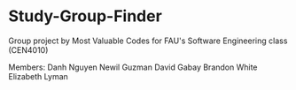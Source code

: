 # Study-Group-Finder
Group project by Most Valuable Codes for FAU's Software Engineering class (CEN4010)

Members:
Danh Nguyen 
Newil Guzman 
David Gabay 
Brandon White
Elizabeth Lyman 
